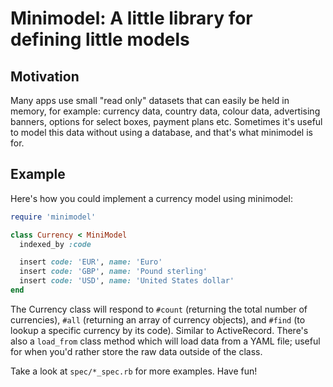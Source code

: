 Minimodel: A little library for defining little models
======================================================


Motivation
----------

Many apps use small "read only" datasets that can easily be held in memory,
for example: currency data, country data, colour data, advertising banners,
options for select boxes, payment plans etc. Sometimes it's useful to model
this data without using a database, and that's what minimodel is for.


Example
-------

Here's how you could implement a currency model using minimodel:

```ruby
require 'minimodel'

class Currency < MiniModel
  indexed_by :code

  insert code: 'EUR', name: 'Euro'
  insert code: 'GBP', name: 'Pound sterling'
  insert code: 'USD', name: 'United States dollar'
end
```

The Currency class will respond to `#count` (returning the total number of
currencies), `#all` (returning an array of currency objects), and `#find`
(to lookup a specific currency by its code). Similar to ActiveRecord.
There's also a `load_from` class method which will load data from a YAML
file; useful for when you'd rather store the raw data outside of the class.

Take a look at `spec/*_spec.rb` for more examples. Have fun!
